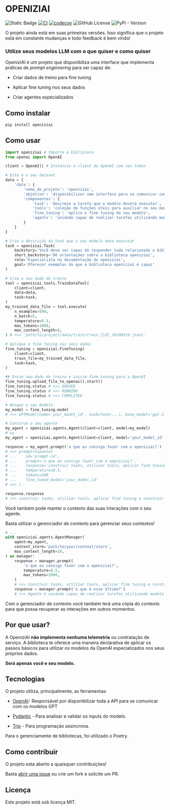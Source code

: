 # OPENIZIAI

![Static Badge](https://img.shields.io/badge/python-3.11%7C3.12-blue)
[![CI](https://github.com/RWallan/openiziai/actions/workflows/ci.yaml/badge.svg?branch=main)](https://github.com/RWallan/openiziai/actions/workflows/ci.yaml)
[![codecov](https://codecov.io/github/RWallan/openiziai/branch/main/graph/badge.svg?token=FYZ1IOHC9Y)](https://codecov.io/github/RWallan/openiziai)
![GitHub License](https://img.shields.io/github/license/RWallan/openiziai)
![PyPI - Version](https://img.shields.io/pypi/v/openiziai)

O projeto ainda está em suas primeiras versões. Isso significa que o projeto está em constante mudanças e todo feedback é bem vindo!

### Utilize seus modelos LLM com o que quiser e como quiser

OpeniziAI é um projeto que disponibiliza uma interface que implementa práticas de _prompt enginnering_ para ser capaz de:

- Criar dados de treino para fine tuning

- Aplicar fine tuning nos seus dados

- Criar agentes especializados

## Como instalar

```bash
pip install openiziai
```

## Como usar

```python
import openiziai # Importe a biblioteca
from openai import OpenAI

client = OpenAI() # Instancie o client da OpenAI com seu token

# Este é o seu dataset
data = {
    'data': {
        'nome_do_projeto': 'openiziai',
        'objetivo': 'disponibilizar uma interface para se comunicar com a api da OpenAI',
        'componentes': {
            'task': 'descreve a tarefa que o modelo deverá executar',
            'tools': 'coleção de funções úteis para auxiliar no seu modelo',
            'fine_tuning': 'aplica o fine tuning do seu modelo',
            'agents': 'unidade capaz de realizar tarefas utilizando modelo do GPT'
        }
    }
}

# Crie a descrição da task que o seu modelo deve executar
task = openiziai.Task(
    backstory='Você deve ser capaz de responder tudo relacionado a biblioteca python `openiziai`',
    short_backstory='Dê orientações sobre a biblioteca openiziai',
    role='Especialista na documentação do openiziai',
    goal='Oferecer exemplos do que a biblioteca openiziai é capaz'
)

# Crie o seu dado de treino
tool = openiziai.tools.TrainDataTool(
    client=client,
    data=data,
    task=task,
)
my_trained_data_file = tool.execute(
    n_examples=500,
    n_batch=5,
    temperature=0.5,
    max_tokens=1000,
    max_context_length=8,
) # >>> 'path/to/project/data/train/train_{id}_20240519.jsonl'

# Aplique o fine tuning nos seus dados
fine_tuning = openiziai.FineTuning(
    client=client,
    train_file=my_trained_data_file,
    task=task,
)

## Envie seu dado de treino e inicie fine tuning para a OpenAI
fine_tuning.upload_file_to_openai().start()
fine_tuning.status # >>> QUEUED
fine_tuning.status # >>> RUNNING
fine_tuning.status # >>> COMPLETED

# Busque o seu modelo
my_model = fine_tuning.model
# >>> GPTModel(name='your_model_id', task=Task(...), base_model='gpt-3.5-turbo', created_at=datetime(...))

# Construa o seu agente
my_agent = openiziai.agents.Agent(client=client, model=my_model)
# ou
my_agent = openiziai.agents.Agent(client=client, model='your_model_id', task=task)

response = my_agent.prompt('o que eu consigo fazer com o openiziai?')
# >>> promptresponse(
# ...    id='prompt-id',
# ...    prompt='o que eu consigo fazer com o openiziai?',
# ...    response='construir tasks, utilizar tools, aplicar fine tuning e construir agentes especializados',
# ...    temperature=0.5,
# ...    tokens=500
# ...    fine_tuned_model='your_model_id'
# >>> )

response.response
# >>> construir tasks, utilizar tools, aplicar fine tuning e construir agentes especializados
```

Você também pode manter o contexto das suas interações com o seu agente.

Basta utilizar o gerenciador de contexto para gerenciar seus contextos!

```python
# ...
with openiziai.agents.AgentManager(
    agent=my_agent,
    context_store='path/to/your/context/store',
    max_context_length=10,
) as manager:
    response = manager.prompt(
        'o que eu consigo fazer com o openiziai?',
        temperature=0.5,
        max_tokens=1000,
    )
    # >>> Construir tasks, utilizar tools, aplicar fine tuning e construir agentes especializados
    response = manager.prompt('o que é esse último?')
    # >>> Agente é unidade capaz de realizar tarefas utilizando modelo do GPT
```

Com o gerenciador de contexto você também terá uma cópia do contexto para que possa recuperar as interações em outros momentos.

## Por que usar?

A OpeniziAI **não implementa nenhuma telemetria** ou contratação de serviço. A biblioteca te oferece uma maneira declarativa de aplicar os passos básicos para utilizar os modelos da OpenAI especializados nos seus próprios dados.

**Será apenas você e seu modelo.**

## Tecnologias

O projeto utiliza, principalmente, as ferramentas:

- [OpenAI](https://platform.openai.com/docs/introduction)- Responsável por disponibilizar toda a API para se comunicar com os modelos GPT

- [Pydantic](https://docs.pydantic.dev/latest/) - Para analisar e validar os inputs do modelo.

- [Trio](https://trio.readthedocs.io/en/stable/) - Para programação assincrona.

Para o gerenciamente de bibliotecas, foi utilizado o Poetry.

## Como contribuir

O projeto esta aberto a quaisquer contribuições!

Basta [abrir uma issue](https://github.com/RWallan/openiziai/issues) ou crie um fork e solicite um PR.

## Licença

Este projeto está sob licença MIT.
